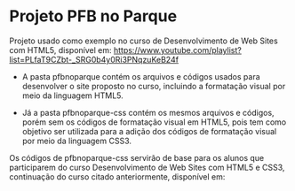 # Projeto PFB no Parque

Projeto usado como exemplo no curso de Desenvolvimento de Web Sites com HTML5, disponível em: https://www.youtube.com/playlist?list=PLfaT9CZbt-_SRG0b4y0Ri3PNqzuKeB24f

- A pasta pfbnoparque contém os arquivos e códigos usados para desenvolver o site proposto no curso, incluindo a formatação visual por meio da linguagem HTML5.

- Já a pasta pfbnoparque-css contém os mesmos arquivos e códigos, porém sem os códigos de formatação visual em HTML5, pois tem como objetivo ser utilizada para a adição dos códigos de formatação visual por meio da linguagem CSS3.

Os códigos de pfbnoparque-css servirão de base para os alunos que participarem do curso Desenvolvimento de Web Sites com HTML5 e CSS3, continuação do curso citado anteriormente, disponível em:
